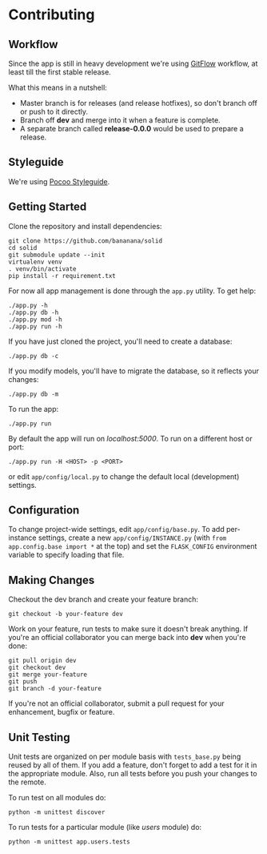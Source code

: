 # Contributing

## Workflow

Since the app is still in heavy development we're using
[GitFlow](https://www.atlassian.com/git/tutorials/comparing-workflows/gitflow-workflow)
workflow, at least till the first stable release.

What this means in a nutshell:

* Master branch is for releases (and release hotfixes), so don't branch off or push to it directly.
* Branch off **dev** and merge into it when a feature is complete.
* A separate branch called **release-0.0.0** would be used to prepare a release.

## Styleguide

We're using [Pocoo Styleguide](http://flask.pocoo.org/docs/0.10/styleguide/).

## Getting Started 

Clone the repository and install dependencies:

    git clone https://github.com/bananana/solid
    cd solid
    git submodule update --init
    virtualenv venv
    . venv/bin/activate
    pip install -r requirement.txt

For now all app management is done through the `app.py` utility. To get help:

    ./app.py -h
    ./app.py db -h
    ./app.py mod -h
    ./app.py run -h

If you have just cloned the project, you'll need to create a database:

    ./app.py db -c

If you modify models, you'll have to migrate the database, so it reflects your changes:

    ./app.py db -m

To run the app:

    ./app.py run

By default the app will run on *localhost:5000*. To run on a different host or port:

    ./app.py run -H <HOST> -p <PORT>

or edit `app/config/local.py` to change the default local (development)
settings.


## Configuration

To change project-wide settings, edit `app/config/base.py`. To add per-instance
settings, create a new `app/config/INSTANCE.py` (with 
`from app.config.base import *` at the top) and set the `FLASK_CONFIG`
environment variable to specify loading that file.

## Making Changes 

Checkout the dev branch and create your feature branch:

    git checkout -b your-feature dev

Work on your feature, run tests to make sure it doesn't break anything. If
you're an official collaborator you can merge back into **dev** when you're
done:

    git pull origin dev
    git checkout dev
    git merge your-feature
    git push
    git branch -d your-feature

If you're not an official collaborator, submit a pull request for your
enhancement, bugfix or feature.

## Unit Testing

Unit tests are organized on per module basis with `tests_base.py` being reused
by all of them. If you add a feature, don't forget to add a test for it in the
appropriate module. Also, run all tests before you push your changes to the
remote. 

To run test on all modules do:

    python -m unittest discover

To run tests for a particular module (like *users* module) do:

    python -m unittest app.users.tests
